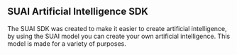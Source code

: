 ## SUAI Artificial Intelligence SDK

The SUAI SDK was created to make it easier to create artificial intelligence, by using the SUAI model you can create your own artificial intelligence. This model is made for a variety of purposes.
